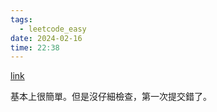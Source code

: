 ```yaml
---
tags:
  - leetcode_easy
date: 2024-02-16
time: 22:38
---
```

[link](https://leetcode.com/problems/minimum-depth-of-binary-tree/)

基本上很簡單。但是沒仔細檢查，第一次提交錯了。